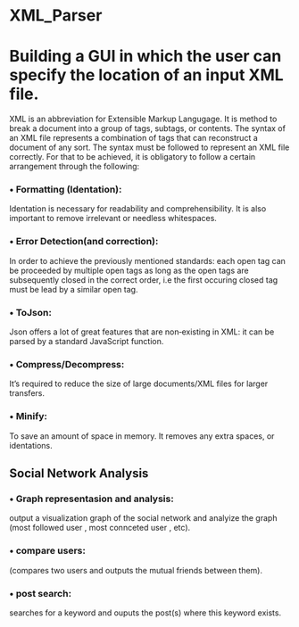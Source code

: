 # XML_Parser
Building a GUI in which the user can specify the location of an input XML file.
========================================================================================
XML is an abbreviation for Extensible Markup Langugage. It is method to break a document into a group of
tags, subtags, or contents. The syntax of an XML file represents a combination of tags that can reconstruct
a document of any sort.
The syntax must be followed to represent an XML file correctly. For that to be achieved, it is obligatory to
follow a certain arrangement through the following:

### • Formatting (Identation):
Identation is necessary for readability and comprehensibility. It is also important to remove irrelevant or
needless whitespaces.

### • Error Detection(and correction):
In order to achieve the previously mentioned standards: each open tag can be proceeded by multiple open
tags as long as the open tags are subsequently closed in the correct order, i.e the first occuring closed tag
must be lead by a similar open tag.

### • ToJson:
Json offers a lot of great features that are non‐existing in XML: it can be parsed by a standard
JavaScript function.

### • Compress/Decompress:
It’s required to reduce the size of large documents/XML files for larger
transfers.

### • Minify:
To save an amount of space in memory. It removes any extra spaces, or identations.

## Social Network Analysis

### • Graph representasion and analysis:
output a visualization graph of the social network and analyize the graph (most followed user , most connceted user , etc).

### • compare users:
(compares two users and outputs the mutual friends between them).

### • post search:
searches for a keyword and ouputs the post(s) where this keyword exists.

